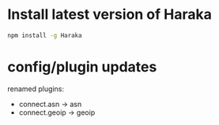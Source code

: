 # Install latest version of Haraka

```sh
npm install -g Haraka
```

# config/plugin updates

renamed plugins:

- connect.asn -> asn
- connect.geoip -> geoip